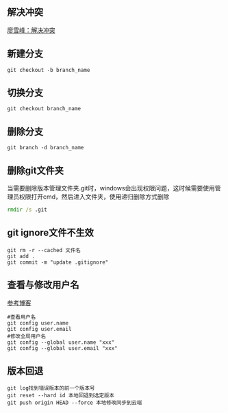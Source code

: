 ## 解决冲突
[廖雪峰：解决冲突](https://www.liaoxuefeng.com/wiki/896043488029600/900004111093344)

## 新建分支
```shell
git checkout -b branch_name
```
## 切换分支
```shell
git checkout branch_name
```
## 删除分支
```shell
git branch -d branch_name
```

## 删除git文件夹
当需要删除版本管理文件夹.git时，windows会出现权限问题，这时候需要使用管理员权限打开cmd，然后进入文件夹，使用递归删除方式删除
```bat
rmdir /s .git
```

## git ignore文件不生效
```shell
git rm -r --cached 文件名
git add .
git commit -m "update .gitignore"
```

## 查看与修改用户名
[参考博客](https://www.cnblogs.com/lxwphp/p/10619618.html)
```shell
#查看用户名
git config user.name
git config user.email
#修改全局用户名
git config --global user.name "xxx"
git config --global user.email "xxx"
```

## 版本回退
```
git log找到错误版本的前一个版本号
git reset --hard id 本地回退到选定版本
git push origin HEAD --force 本地修改同步到云端

```
